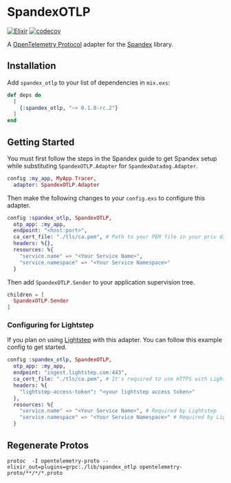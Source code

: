 # SpandexOTLP

[![Elixir](https://github.com/JohnDoneth/spandex_otlp/actions/workflows/elixir.yaml/badge.svg)](https://github.com/JohnDoneth/spandex_otlp/actions/workflows/elixir.yaml)
[![codecov](https://codecov.io/gh/JohnDoneth/spandex_otlp/branch/main/graph/badge.svg?token=7Q67PHA3MW)](https://codecov.io/gh/JohnDoneth/spandex_otlp)

A [OpenTelemetry Protocol](https://github.com/open-telemetry/opentelemetry-specification/blob/main/specification/protocol/README.md) adapter for the [Spandex](https://github.com/spandex-project/spandex) library.

## Installation

Add `spandex_otlp` to your list of dependencies in `mix.exs`:

```elixir
def deps do
  [
    {:spandex_otlp, "~> 0.1.0-rc.2"}
  ]
end
```

## Getting Started

You must first follow the steps in the Spandex guide to get Spandex setup while substituting `SpandexOTLP.Adapter` for `SpandexDatadog.Adapter`.

```elixir
config :my_app, MyApp.Tracer,
  adapter: SpandexOTLP.Adapter
```

Then make the following changes to your `config.exs` to configure this adapter.

```elixir
config :spandex_otlp, SpandexOTLP,
  otp_app: :my_app,
  endpoint: "<host:port>",
  ca_cert_file: "./tls/ca.pem", # Path to your PEM file in your priv directory. Only if you plan on using HTTPS.
  headers: %{},
  resources: %{
    "service.name" => "<Your Service Name>",
    "service.namespace" => "<Your Service Namespace>"
  }
```

Then add `SpandexOTLP.Sender` to your application supervision tree.

```elixir
children = [
  SpandexOTLP.Sender
]
```

### Configuring for Lightstep

If you plan on using [Lightstep](https://lightstep.com/) with this adapter. You can follow this example config to get started.

```elixir
config :spandex_otlp, SpandexOTLP,
  otp_app: :my_app,
  endpoint: "ingest.lightstep.com:443",
  ca_cert_file: "./tls/ca.pem", # It's required to use HTTPS with Lightstep
  headers: %{
    "lightstep-access-token": "<your lightstep access token>"
  },
  resources: %{
    "service.name" => "<Your Service Name>", # Required by Lightstep
    "service.namespace" => "<Your Service Namespace>" # Required by Lightstep
  }
```

## Regenerate Protos 

```
protoc  -I opentelemetry-proto --elixir_out=plugins=grpc:./lib/spandex_otlp opentelemetry-proto/**/*/*.proto 
```
